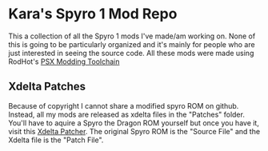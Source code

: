 # Kara's Spyro 1 Mod Repo
This a collection of all the Spyro 1 mods I've made/am working on. None of this is going to be particularly organized and it's mainly for people who are just interested in seeing the source code. All these mods were made using RodHot's [PSX Modding Toolchain](https://github.com/mateusfavarin/psx-modding-toolchain)

## Xdelta Patches
Because of copyright I cannot share a modified spyro ROM on github. Instead, all my mods are released as xdelta files in the "Patches" folder. You'll have to aquire a Spyro the Dragon ROM yourself but once you have it, visit this [Xdelta Patcher](https://kotcrab.github.io/xdelta-wasm/). The original Spyro ROM is the "Source File" and the Xdelta file is the "Patch File".

